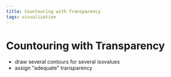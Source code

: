 ```yaml
---
title: Countouring with Transparency
tags: visualization
---
```


# Countouring with Transparency
- draw several contours for several isovalues
- assign “adequate” transparency



















































